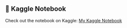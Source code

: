## 📘 Kaggle Notebook

Check out the notebook on Kaggle: [My Kaggle Notebook](https://www.kaggle.com/code/sugreevuharshitha/burnout-2025-challenge)
